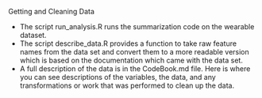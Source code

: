 Getting and Cleaning Data

* The script run_analysis.R runs the summarization code on the wearable dataset.
* The script describe_data.R provides a function to take raw feature names from the data set and convert them to a more readable version which is based on the documentation which came with the data set.
* A full description of the data is in the CodeBook.md file. Here is where you can see descriptions of the variables, the data, and any transformations or work that was performed to clean up the data.
